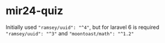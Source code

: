 # mir24-quiz

Initially used `"ramsey/uuid": "^4"`, but for laravel 6 is required `"ramsey/uuid": "^3"` and `"moontoast/math": "^1.2"`
